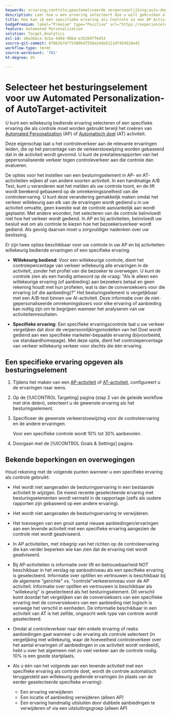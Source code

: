 ```yaml
---
keywords: ervaring;controle;geautomatiseerde verpersoonlijking;auto-doel
description: Leer hoe u een ervaring selecteert die u wilt gebruiken als besturing tijdens het maken van een Automated Personalization- (AP) of Auto-Target-activiteit in Adobe Target.
title: Hoe kan ik een specifieke ervaring als Controle in een AP Activiteit gebruiken?
badgePremium: label="Premium" type="Positive" url="https://experienceleague.adobe.com/docs/target/using/introduction/intro.html?lang=en#premium newtab=true" tooltip="See what's included in Target Premium."
feature: Automated Personalization
solution: Target,Analytics
exl-id: a0a36ace-3cba-4d8d-9bbd-e35204ff6453
source-git-commit: 07062b7df75300bd7558a24da5121df454520e42
workflow-type: tm+mt
source-wordcount: '761'
ht-degree: 0%

---
```


# Selecteer het besturingselement voor uw Automated Personalization- of AutoTarget-activiteit

U kunt een willekeurig bediende ervaring selecteren of een specifieke ervaring die als controle moet worden gebruikt terwijl het creëren van [Automated Personalization](/help/main/c-activities/t-automated-personalization/automated-personalization.md) (AP) of [Automatisch doel](/help/main/c-activities/auto-target/auto-target-to-optimize.md) (AT) activiteit.

Deze eigenschap laat u het controleverkeer aan de relevante ervaringen leiden, die op het percentage van de verkeerstoewijzing worden gebaseerd dat in de activiteit wordt gevormd. U kunt de prestatiesrapporten van het gepersonaliseerde verkeer tegen controleverkeer aan die controle dan evalueren.

De opties voor het instellen van een besturingselement in AP- en AT-activiteiten wijken af van andere soorten activiteit. In een handmatige A/B Test, kunt u veranderen wat het melden als uw controle toont, en de lift wordt berekend gebaseerd op de omrekeningssnelheid van die controleervaring. U kunt deze verandering gemakkelijk maken omdat het verkeer willekeurig aan elk van de ervaringen wordt gediend u in uw activiteit omvatte, geen kwestie wat de controle aanvankelijk aan wordt geplaatst. Met andere woorden, het selecteren van de controle beïnvloedt niet hoe het verkeer wordt gediend. In AP en bij activiteiten, beïnvloedt uw besluit wat om als controle te kiezen hoe het bezoekersverkeer wordt gediend. Als gevolg daarvan moet u zorgvuldiger nadenken over uw beslissing.

Er zijn twee opties beschikbaar voor uw controle in uw AP en bij activiteiten: willekeurig bediende ervaringen of een specifieke ervaring.

* **Willekeurig bediend**: Voor een willekeurige controle, dient het controlepercentage van verkeer willekeurig alle ervaringen in de activiteit, zonder het profiel van die bezoeker te overwegen. U kunt de controle zien als een handig antwoord op de vraag: &quot;Als ik alleen een willekeurige ervaring (of aanbieding) aan bezoekers betaal en geen rekening houdt met hun profielen, wat is dan de conversiekoers voor die ervaring (of die aanbieding)?&quot; Het besturingselement is vergelijkbaar met een A/B-test binnen uw AI-activiteit. Deze informatie over de niet-gepersonaliseerde omrekeningskoers voor elke ervaring of aanbieding kan nuttig zijn om te begrijpen wanneer het analyseren van uw activiteitenresultaten.

* **Specifieke ervaring**: Een specifieke ervaringscontrole laat u uw verkeer vergelijken dat door de verpersoonlijkingsmodellen van het Doel wordt gediend aan een specifieke marketer-bepaalde ervaring (bijvoorbeeld, uw standaardhomepage). Met deze optie, dient het controlepercentage van verkeer willekeurig verkeer voor slechts die één ervaring.

## Een specifieke ervaring opgeven als besturingselement

1. Tijdens het maken van een [AP-activiteit](/help/main/c-activities/t-automated-personalization/create-ap-activity.md) of [AT-activiteit](/help/main/c-activities/t-test-ab/t-test-create-ab/ab-audience.md), configureert u de ervaringen naar wens.
1. Op de [!UICONTROL Targeting] pagina (stap 2 van de geleide workflow met drie delen), selecteert u de gewenste ervaring als het besturingselement.
1. Specificeer de gewenste verkeerstoewijzing voor de controleervaring en de andere ervaringen.

   Voor een specifieke controle wordt 10% tot 30% aanbevolen.

1. Doorgaan met de [!UICONTROL Goals & Settings] pagina.

## Bekende beperkingen en overwegingen

Houd rekening met de volgende punten wanneer u een specifieke ervaring als controle gebruikt:

* Het wordt niet aangeraden de besturingservaring in een bestaande activiteit te wijzigen. De meest recente geselecteerde ervaring met besturingselementen wordt vermeld in de rapportage (zelfs als oudere rapporten zijn gebaseerd op een andere ervaring).
* Het wordt niet aangeraden de besturingservaring te verwijderen.
* Het toevoegen van een groot aantal nieuwe aanbiedingen/ervaringen aan een levende activiteit met een specifieke ervaring aangezien de controle niet wordt geadviseerd.
* In AP activiteiten, met inbegrip van het richten op de controleervaring die kan verder beperken wie kan zien dat de ervaring niet wordt geadviseerd.
* Bij AP-activiteiten is informatie over lift en betrouwbaarheid *NOT* beschikbaar in het verslag op aanbodniveau als een specifieke ervaring is geselecteerd. Informatie over optillen en vertrouwen is beschikbaar bij de algemene &quot;gerichte&quot; vs. &quot;controle&quot;verkeersniveau voor de AP activiteit. Informatie over optillen en vertrouwen is beschikbaar als &quot;willekeurig&quot; is geselecteerd als het besturingselement. Dit verschil komt doordat het vergelijken van de conversiekoers van een specifieke ervaring met de conversiekoers van een aanbieding niet logisch is vanwege het verschil in eenheden. De informatie beschikbaar in een activiteit van AT is het zelfde, ongeacht welk type van controle wordt geselecteerd.
* Omdat al controleverkeer naar één enkele ervaring of reeks aanbiedingen gaat wanneer u de ervaring als controle selecteert (in vergelijking met willekeurig, waar de hoeveelheid controleverkeer over het aantal ervaringen of aanbiedingen in uw activiteit wordt verdeeld), hebt u over het algemeen niet zo veel verkeer aan de controle nodig. 10% is een goede startplaats.
* Als u één van het volgende aan een levende activiteit met een specifieke ervaring als controle doet, wordt de controle automatisch teruggesteld aan willekeurig gediende ervaringen (in plaats van de eerder geselecteerde specifieke ervaring):

   * Een ervaring verwijderen
   * Een locatie of aanbieding verwijderen (alleen AP)
   * Een ervaring handmatig uitsluiten door dubbele aanbiedingen te verwijderen of via een uitsluitingsgroep (alleen AP)
